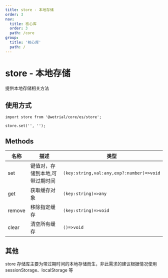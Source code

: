 ```yaml
---
title: store - 本地存储
order: 3
nav:
  title: 核心库
  order: 3
  path: /core
group:
  title: '核心库'
  path: /
---
```


# store - 本地存储

提供本地存储相关方法

## 使用方式

```tsx |pure
import store from '@wetrial/core/es/store';

store.set('', '');
```

## Methods

| 名称   | 描述                            | 类型                                     |
| ------ | ------------------------------- | ---------------------------------------- |
| set    | 键值对，存储到本地,可带过期时间 | `(key:string,val:any,exp?:number)=>void` |
| get    | 获取缓存对象                    | `(key:string)=>any`                      |
| remove | 移除指定缓存                    | `(key:string)=>void`                     |
| clear  | 清空所有缓存                    | `()=>void`                               |

## 其他

store 存储库主要为带过期时间的本地存储而生，非此需求的建议根据情况使用 sessionStorage、localStorage 等
